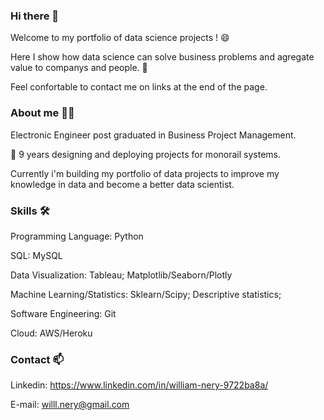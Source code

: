 ### Hi there 👋

Welcome to my portfolio of data science projects ! 😄

Here I show how data science can solve business problems and agregate value to companys and people. 🎯

Feel confortable to contact me on links at the end of the page. 

### About me 🧑‍💻

Electronic Engineer post graduated in Business Project Management.

🚝 9 years designing and deploying projects for monorail systems.

Currently i'm building my portfolio of data projects to improve my knowledge in data and become a better data scientist. 

### Skills 🛠️

Programming Language: Python 

SQL: MySQL

Data Visualization: Tableau; Matplotlib/Seaborn/Plotly

Machine Learning/Statistics: Sklearn/Scipy; Descriptive statistics; 

Software Engineering: Git

Cloud: AWS/Heroku

### Contact 📫

Linkedin: https://www.linkedin.com/in/william-nery-9722ba8a/

E-mail: willl.nery@gmail.com



<!--
**WillNery/WillNery** is a ✨ _special_ ✨ repository because its `README.md` (this file) appears on your GitHub profile.

Here are some ideas to get you started:

- 🔭 I’m currently working on ...
- 🌱 I’m currently learning ...
- 👯 I’m looking to collaborate on ...
- 🤔 I’m looking for help with ...
- 💬 Ask me about ...
- 📫 How to reach me: ...
- 😄 Pronouns: ...
- ⚡ Fun fact: ...
-->
